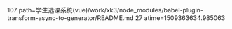 107 path=学生选课系统(vue)/work/xk3/node_modules/babel-plugin-transform-async-to-generator/README.md
27 atime=1509363634.985063
